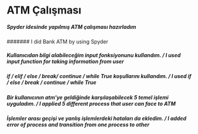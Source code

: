 # ATM Çalışması
##### Spyder idesinde yapılmış ATM çalışması hazırladım
####### I did Bank ATM by using Spyder
##### Kullanıcıdan bilgi alabileceğim input fonksiyonunu kullandım. / I used input function for taking information from user
##### if / elif / else / break/ continue / while True koşullarını kullandım. / I used if / else / break / continue / while True
##### Bir kullanıcının atm'ye geldiğinde karşılaşabilecek 5 temel işlemi uyguladım. / I applied 5 different process that user can face to ATM
##### İşlemler arası geçişi ve yanlış işlemlerdeki hataları da ekledim. / I added error of process and transition from one process to other

